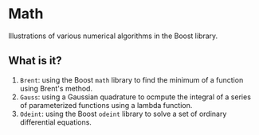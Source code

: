 # Math

Illustrations of various numerical algorithms in the Boost library.


## What is it?

1. `Brent`: using the Boost `math` library to find the minimum of a
    function using Brent's method.
1. `Gauss`: using a Gaussian quadrature to ocmpute the integral of a series
   of parameterized functions using a lambda function.
1. `Odeint`: using the Boost `odeint` library to solve a set of ordinary
    differential equations.
